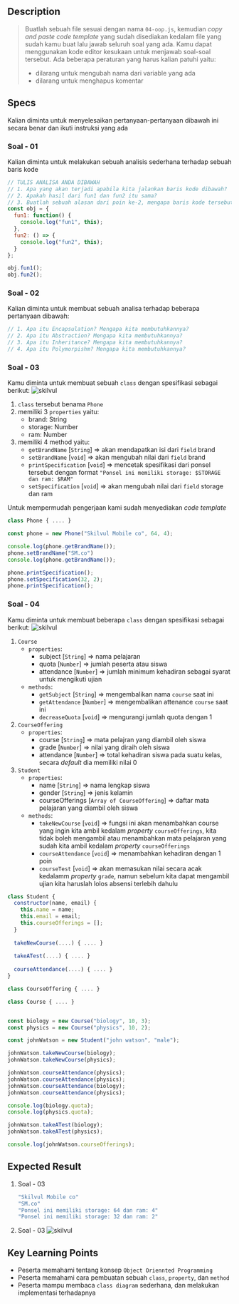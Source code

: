 ## Description
> Buatlah sebuah file sesuai dengan nama `04-oop.js`, kemudian *copy and paste code template* yang sudah disediakan kedalam file yang sudah kamu buat lalu jawab seluruh soal yang ada. Kamu dapat menggunakan kode editor kesukaan untuk menjawab soal-soal tersebut. Ada beberapa peraturan yang harus kalian patuhi yaitu:
> - dilarang untuk mengubah nama dari variable yang ada
> - dilarang untuk menghapus komentar

## Specs
Kalian diminta untuk menyelesaikan pertanyaan-pertanyaan dibawah ini secara benar dan ikuti instruksi yang ada

### Soal - 01
Kalian diminta untuk melakukan sebuah analisis sederhana terhadap sebuah baris kode

```Javascript
// TULIS ANALISA ANDA DIBAWAH
// 1. Apa yang akan terjadi apabila kita jalankan baris kode dibawah?
// 2. Apakah hasil dari fun1 dan fun2 itu sama?
// 3. Buatlah sebuah alasan dari poin ke-2, mengapa baris kode tersebut menampilkan hasil baik itu sama ataupun tidak.
const obj = {
  fun1: function() {
    console.log("fun1", this);
  },
  fun2: () => {
    console.log("fun2", this);
  }
};

obj.fun1();
obj.fun2();
```

### Soal - 02
Kalian diminta untuk membuat sebuah analisa terhadap beberapa pertanyaan dibawah:
```Javascript
// 1. Apa itu Encapsulation? Mengapa kita membutuhkannya?
// 2. Apa itu Abstraction? Mengapa kita membutuhkannya?
// 3. Apa itu Inheritance? Mengapa kita membutuhkannya?
// 4. Apa itu Polymorpishm? Mengapa kita membutuhkannya?
```

### Soal - 03
Kamu diminta untuk membuat sebuah `class` dengan spesifikasi sebagai berikut:
![skilvul](https://skilvul-prod-01.s3.ap-southeast-1.amazonaws.com/lesson/full-stack-assignment/OOP-01.png)
1. `class` tersebut benama `Phone`
2. memiliki 3 `properties` yaitu:
   - brand: String
   - storage: Number
   - ram: Number
3. memiliki 4 method yaitu:
   - `getBrandName` [`String`] => akan mendapatkan isi dari `field` brand
   - `setBrandName` [`void`] => akan mengubah nilai dari `field` brand
   - `printSpecification` [`void`] => mencetak spesifikasi dari ponsel tersebut dengan format `"Ponsel ini memiliki storage: $STORAGE dan ram: $RAM"`
   - `setSpecification`  [`void`] => akan mengubah nilai dari `field` storage dan ram

Untuk mempermudah pengerjaan kami sudah menyediakan *code template*
```Javascript
class Phone { .... }

const phone = new Phone("Skilvul Mobile co", 64, 4);

console.log(phone.getBrandName());
phone.setBrandName("SM.co")
console.log(phone.getBrandName());

phone.printSpecification();
phone.setSpecification(32, 2);
phone.printSpecification();
```


### Soal - 04
Kamu diminta untuk membuat beberapa `class` dengan spesifikasi sebagai berikut:
![skilvul](https://skilvul-prod-01.s3.ap-southeast-1.amazonaws.com/lesson/full-stack-assignment/OOP-02.png)

1. `Course`
   - `properties`:
     - subject [`String`] => nama pelajaran
     - quota [`Number`] => jumlah peserta atau siswa
     - attendance [`Number`] => jumlah minimum kehadiran sebagai syarat untuk mengikuti ujian
   - `methods`:
     - `getSubject` [`String`] => mengembalikan nama `course` saat ini
     - `getAttendance` [`Number`] => mengembalikan attenance `course` saat ini
     - `decreaseQuota` [`void`] => mengurangi jumlah quota dengan 1
2. `CourseOffering`
   - `properties`:
     - course [`String`] => mata pelajran yang diambil oleh siswa
     - grade [`Number`] => nilai yang diraih oleh siswa
     - attendance [`Number`] => total kehadiran siswa pada suatu kelas, secara *default* dia memiliki nilai 0
3. `Student`
   - `properties`:
     - name [`String`] => nama lengkap siswa
     - gender [`String`] => jenis kelamin
     - courseOfferings [`Array of CourseOffering`] => daftar mata pelajaran yang diambil oleh siswa
   - `methods`:
     - `takeNewCourse` [`void`] => fungsi ini akan menambahkan course yang ingin kita ambil kedalam *property* `courseOfferings`, kita tidak boleh mengambil atau menambahkan mata pelajaran yang sudah kita ambil kedalam *property* `courseOfferings`
     - `courseAttendance` [`void`] => menambahkan kehadiran dengan 1 poin
     - `courseTest` [`void`] => akan memasukan nilai secara acak kedalamm *property* `grade`, namun sebelum kita dapat mengambil ujian kita haruslah lolos absensi terlebih dahulu

```Javascript
class Student {
  constructor(name, email) {
    this.name = name;
    this.email = email;
    this.courseOfferings = [];
  }
  
  takeNewCourse(....) { .... }
  
  takeATest(....) { .... }
  
  courseAttendance(....) { .... }
}

class CourseOffering { .... }

class Course { .... }


const biology = new Course("biology", 10, 3);
const physics = new Course("physics", 10, 2);

const johnWatson = new Student("john watson", "male");

johnWatson.takeNewCourse(biology);
johnWatson.takeNewCourse(physics);

johnWatson.courseAttendance(physics);
johnWatson.courseAttendance(physics);
johnWatson.courseAttendance(biology);
johnWatson.courseAttendance(physics);

console.log(biology.quota);
console.log(physics.quota);

johnWatson.takeATest(biology);
johnWatson.takeATest(physics);

console.log(johnWatson.courseOfferings);
```



## Expected Result
1. Soal - 03
   ```Javascript
   "Skilvul Mobile co"
   "SM.co"
   "Ponsel ini memiliki storage: 64 dan ram: 4"
   "Ponsel ini memiliki storage: 32 dan ram: 2"
   ```
2. Soal - 03
![skilvul](https://skilvul-prod-01.s3.ap-southeast-1.amazonaws.com/lesson/full-stack-assignment/OOP-03.png)

## Key Learning Points
- Peserta memahami tentang konsep `Object Oriennted Programming`
- Peserta memahami cara pembuatan sebuah `class`, `property`, dan `method`
- Peserta mampu membaca `class diagram` sederhana, dan melakukan implementasi terhadapnya
